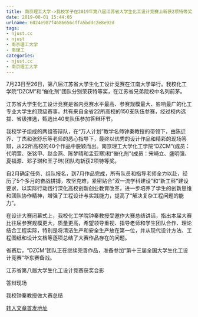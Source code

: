 ```yaml
---
title: 南京理工大学->我校学子在2019年第八届江苏省大学生化工设计竞赛上斩获2项特等奖 | njust.cc
date: 2019-08-01 15:44:05
urlname: 6024e987f4686656cffa5bddc2e8e92d
tags: 
- njust.cc
- njust
- 南京理工大学
- 南理工
categories:
- njust.cc
- 南京理工大学
---
```



7月23日至26日，第八届江苏省大学生化工设计竞赛在江南大学举行。我校化工学院“DZCM”和“催化剂”团队分别荣获特等奖，在江苏省兄弟院校中名列前茅。

江苏省大学生化工设计竞赛是省内竞赛水平最高、参赛规模最大、影响最广的化工专业大学生的顶级赛事。共有来自全省22所高校的150支队伍参赛，经过校内选拔、省级推选，甄选出40支队伍参加答辩环节。

我校学子组成的两组答辩队，在“万人计划”教学名师钟秦教授的带领下，由陈迁乔、丁杰和张舒乐等老师的悉心指导下，最终以优秀的设计作品和精彩的现场答辩，从22所高校的40个作品中脱颖而出。南京理工大学化工学院“DZCM”(成员：代明萱、张铭甲、赵金燕、陈梦晴和孟亚寒)和“催化剂”(成员：宋崎立、盛明强、夏福源、邓子琪和王子玮)团队均斩获2项特等奖。

自2月确定任务、组队报名，到7月作品完成，所有队员和指导老师全力以赴，经历了5个多月的奋战拼搏，攻坚克难，紧密贴合“双一流学科建设”和“新工科”建设要求，以实际行动践行深化高校创新创业教育改革，进一步培养了学生的创新思维和团队协作精神，增强了工程设计与实践能力，提高了“解决复杂工程问题的能力”。

在设计大赛闭幕式上，我校化工学院钟秦教授受邀作大赛总结讲话，指出本届大赛比往届参赛规模更大，质量更高，希望领导重视、指导老师和学生团队合作、理论结合工程实际，特别是将清洁生产和安全生产放在第一位，并从现代设计方法、工程图纸和设计文档等逐项总结了大赛作品存在的问题。

省赛后，“DZCM”团队正在继续完善作品，准备参加“第十三届全国大学生化工设计竞赛”华东赛备战。

江苏省第八届大学生化工设计竞赛获奖合影

答辩现场

我校钟秦教授做大赛总结





[转入文章首发地址](http://zs.njust.edu.cn/21/83/c4621a205187/page.htm)